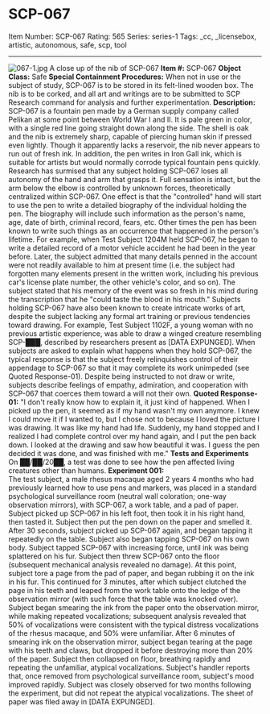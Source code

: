 # SCP-067
Item Number: SCP-067
Rating: 565
Series: series-1
Tags: _cc, _licensebox, artistic, autonomous, safe, scp, tool

---

![067-1.jpg](https://scp-wiki.wdfiles.com/local--files/scp-067/067-1.jpg)
A close up of the nib of SCP-067
**Item #:** SCP-067
**Object Class:** Safe
**Special Containment Procedures:** When not in use or the subject of study, SCP-067 is to be stored in its felt-lined wooden box. The nib is to be corked, and all art and writings are to be submitted to SCP Research command for analysis and further experimentation.
**Description:** SCP-067 is a fountain pen made by a German supply company called Pelikan at some point between World War I and II. It is pale green in color, with a single red line going straight down along the side. The shell is oak and the nib is extremely sharp, capable of piercing human skin if pressed even lightly. Though it apparently lacks a reservoir, the nib never appears to run out of fresh ink. In addition, the pen writes in Iron Gall ink, which is suitable for artists but would normally corrode typical fountain pens quickly.
Research has surmised that any subject holding SCP-067 loses all autonomy of the hand and arm that grasps it. Full sensation is intact, but the arm below the elbow is controlled by unknown forces, theoretically centralized within SCP-067. One effect is that the "controlled" hand will start to use the pen to write a detailed biography of the individual holding the pen. The biography will include such information as the person's name, age, date of birth, criminal record, fears, etc. Other times the pen has been known to write such things as an occurrence that happened in the person's lifetime. For example, when Test Subject 1204M held SCP-067, he began to write a detailed record of a motor vehicle accident he had been in the year before. Later, the subject admitted that many details penned in the account were not readily available to him at present time (i.e. the subject had forgotten many elements present in the written work, including his previous car's license plate number, the other vehicle's color, and so on). The subject stated that his memory of the event was so fresh in his mind during the transcription that he "could taste the blood in his mouth."
Subjects holding SCP-067 have also been known to create intricate works of art, despite the subject lacking any formal art training or previous tendencies toward drawing. For example, Test Subject 1102F, a young woman with no previous artistic experience, was able to draw a winged creature resembling SCP-███, described by researchers present as [DATA EXPUNGED]. When subjects are asked to explain what happens when they hold SCP-067, the typical response is that the subject freely relinquishes control of their appendage to SCP-067 so that it may complete its work unimpeded (see Quoted Response-01). Despite being instructed to not draw or write, subjects describe feelings of empathy, admiration, and cooperation with SCP-067 that coerces them toward a will not their own.
**Quoted Response-01:** "I don't really know how to explain it, it just kind of happened. When I picked up the pen, it seemed as if my hand wasn't my own anymore. I knew I could move it if I wanted to, but I chose not to because I loved the picture I was drawing. It was like my hand had life. Suddenly, my hand stopped and I realized I had complete control over my hand again, and I put the pen back down. I looked at the drawing and saw how beautiful it was. I guess the pen decided it was done, and was finished with me."
**Tests and Experiments**  
On ██/██/20██, a test was done to see how the pen affected living creatures other than humans.
**Experiment 001:**  
The test subject, a male rhesus macaque aged 2 years 4 months who had previously learned how to use pens and markers, was placed in a standard psychological surveillance room (neutral wall coloration; one-way observation mirrors), with SCP-067, a work table, and a pad of paper.
Subject picked up SCP-067 in his left foot, then took it in his right hand, then tasted it. Subject then put the pen down on the paper and smelled it. After 30 seconds, subject picked up SCP-067 again, and began tapping it repeatedly on the table. Subject also began tapping SCP-067 on his own body. Subject tapped SCP-067 with increasing force, until ink was being splattered on his fur. Subject then threw SCP-067 onto the floor (subsequent mechanical analysis revealed no damage).
At this point, subject tore a page from the pad of paper, and began rubbing it on the ink in his fur. This continued for 3 minutes, after which subject clutched the page in his teeth and leaped from the work table onto the ledge of the observation mirror (with such force that the table was knocked over). Subject began smearing the ink from the paper onto the observation mirror, while making repeated vocalizations; subsequent analysis revealed that 50% of vocalizations were consistent with the typical distress vocalizations of the rhesus macaque, and 50% were unfamiliar.
After 6 minutes of smearing ink on the observation mirror, subject began tearing at the page with his teeth and claws, but dropped it before destroying more than 20% of the paper. Subject then collapsed on floor, breathing rapidly and repeating the unfamiliar, atypical vocalizations.
Subject's handler reports that, once removed from psychological surveillance room, subject's mood improved rapidly. Subject was closely observed for two months following the experiment, but did not repeat the atypical vocalizations.
The sheet of paper was filed away in [DATA EXPUNGED].